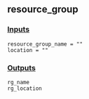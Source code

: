 ## resource_group

### [Inputs](./vars.tf)

    resource_group_name = ""
    location = ""

### [Outputs](./outputs.tf)

    rg_name
    rg_location